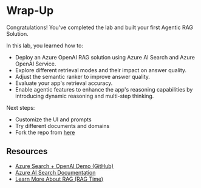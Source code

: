 # Wrap-Up

Congratulations! You've completed the lab and built your first Agentic RAG Solution.

In this lab, you learned how to:

- Deploy an Azure OpenAI RAG solution using Azure AI Search and Azure OpenAI Service.
- Explore different retrieval modes and their impact on answer quality.
- Adjust the semantic ranker to improve answer quality.
- Evaluate your app's retrieval accuracy.
- Enable agentic features to enhance the app's reasoning capabilities by introducing dynamic reasoning and multi-step thinking.

Next steps:

- Customize the UI and prompts
- Try different documents and domains
- Fork the repo from [here](https://github.com/Azure-Samples/azure-search-openai-demo)

## Resources

- [Azure Search + OpenAI Demo (GitHub)](https://github.com/Azure-Samples/azure-search-openai-demo)
- [Azure AI Search Documentation](https://learn.microsoft.com/en-us/azure/search/)
- [Learn More About RAG (RAG Time)](https://aka.ms/rag-time)
